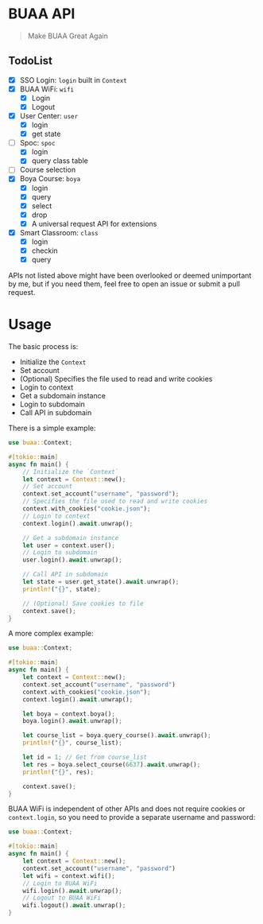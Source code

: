 # BUAA API

> Make BUAA Great Again

## TodoList

- [x] SSO Login: `login` built in `Context`
- [x] BUAA WiFi: `wifi`
  - [x] Login
  - [x] Logout
- [x] User Center: `user`
  - [x] login
  - [x] get state
- [ ] Spoc: `spoc`
  - [x] login
  - [x] query class table
- [ ] Course selection
- [x] Boya Course: `boya`
  - [x] login
  - [x] query
  - [x] select
  - [x] drop
  - [x] A universal request API for extensions
- [x] Smart Classroom: `class`
  - [x] login
  - [x] checkin
  - [x] query

APIs not listed above might have been overlooked or deemed unimportant by me, but if you need them, feel free to open an issue or submit a pull request.

# Usage

The basic process is:

- Initialize the `Context`
- Set account
- (Optional) Specifies the file used to read and write cookies
- Login to context
- Get a subdomain instance
- Login to subdomain
- Call API in subdomain

There is a simple example:

```rust
use buaa::Context;

#[tokio::main]
async fn main() {
    // Initialize the `Context`
    let context = Context::new();
    // Set account
    context.set_account("username", "password");
    // Specifies the file used to read and write cookies
    context.with_cookies("cookie.json");
    // Login to context
    context.login().await.unwrap();

    // Get a subdomain instance
    let user = context.user();
    // Login to subdomain
    user.login().await.unwrap();

    // Call API in subdomain
    let state = user.get_state().await.unwrap();
    println!("{}", state);

    // (Optional) Save cookies to file
    context.save();
}
```

A more complex example:

```rust
use buaa::Context;

#[tokio::main]
async fn main() {
    let context = Context::new();
    context.set_account("username", "password")
    context.with_cookies("cookie.json");
    context.login().await.unwrap();

    let boya = context.boya();
    boya.login().await.unwrap();

    let course_list = boya.query_course().await.unwrap();
    println!("{}", course_list);

    let id = 1; // Get from course_list
    let res = boya.select_course(6637).await.unwrap();
    println!("{}", res);

    context.save();
}
```

BUAA WiFi is independent of other APIs and does not require cookies or `context.login`, so you need to provide a separate username and password:

```rust
use buaa::Context;

#[tokio::main]
async fn main() {
    let context = Context::new();
    context.set_account("username", "password")
    let wifi = context.wifi();
    // Login to BUAA WiFi
    wifi.login().await.unwrap();
    // Logout to BUAA WiFi
    wifi.logout().await.unwrap();
}
```